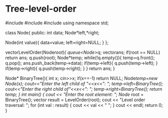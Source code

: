 # Tree-level-order

#include <iostream>
#include <queue>
#include <vector>
using namespace std;

class Node{
    public:
    int data;
    Node*left,*right;
    
  Node(int value){
        data=value;
        left=right=NULL;
  }
};

vector<int>LevelOrder(Node*root){
    queue<Node*>q;
     vector<int>ans;
     if(root == NULL) 
     return ans;
    q.push(root);
      Node*temp;
       while(!q.empty()){
          temp=q.front();
          q.pop();
          ans.push_back(temp->data);
          if(temp->left){
              q.push(temp->left);
          }
          if(temp->right){
              q.push(temp->right);
          }
    }
    return ans;
}

Node* BinaryTree(){
    int x;
    cin>>x;
    if(x==-1)
     return NULL;
     Node*temp=new Node(x);
     cout<<"Enter the left child of "<<x<<": ";
     temp->left=BinaryTree();
     cout<<"Enter the right child of"<<x<<": ";
     temp->right=BinaryTree();
     return temp;
}
int main() {
    cout << "Enter the root element: ";
    Node* root = BinaryTree();
    vector<int> result = LevelOrder(root);
    cout << "Level order traversal: ";
    for (int val : result) {
        cout << val << " ";
    }
    cout << endl;
    return 0;
}
